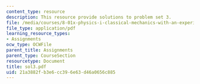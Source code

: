 ```yaml
---
content_type: resource
description: This resource provide solutions to problem set 3.
file: /media/courses/8-01x-physics-i-classical-mechanics-with-an-experimental-focus-fall-2002/21a3882fb3e6cc396e63d46a0656c885_sol3.pdf
file_type: application/pdf
learning_resource_types:
- Assignments
ocw_type: OCWFile
parent_title: Assignments
parent_type: CourseSection
resourcetype: Document
title: sol3.pdf
uid: 21a3882f-b3e6-cc39-6e63-d46a0656c885
---
```

